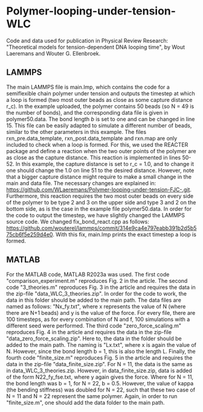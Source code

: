 # Polymer-looping-under-tension-WLC
Code and data used for publication in Physical Review Research: "Theoretical models for tension-dependent DNA looping time", by Wout Laeremans and Wouter G. Ellenbroek.

## LAMMPS
The main LAMMPS file is main.lmp, which contains the code for a semiflexible chain polymer under tension and outputs the timestep at which a loop is formed (two most outer beads as close as some capture distance r_c). In the example uploaded, the polymer contains 50 beads (so N = 49 is the number of bonds), and the corresponding data file is given in polymer50.data. The bond length $b$ is set to one and can be changed in line 15. This file can be easily adapted to simulate a different number of beads, similar to the other parameters in this example. The files rxn_pre.data_template, rxn_post.data_template and rxn.map are only included to check when a loop is formed. For this, we used the REACTER package and define a reaction when the two outer points of the polymer are as close as the capture distance. This reaction is implemented in lines 50-52. In this example, the capture distance is set to r_c = 1.0, and to change it one should change the 1.0 on line 51 to the desired distance. However, note that a bigger capture distance might require to make a small change in the main and data file. The necessary changes are explained in: https://github.com/WLaeremans/Polymer-looping-under-tension-FJC-.git. Furthermore, this reaction requires the two most outer beads on every side of the polymer to be type 2 and 3 on the upper side and type 3 and 2 on the bottom side, as is the case in the example file polymer50.data. In order for the code to output the timestep, we have slightly changed the LAMMPS source code. We changed fix_bond_react.cpp as follows: https://github.com/wouterel/lammps/commit/314e9ca4e797eabb391b2d5b575cb6f5e259d4e0. With this fix, main.lmp prints the exact timestep a loop is formed.

## MATLAB
For the MATLAB code, MATLAB R2023a was used. The first code "comparison_experiment.m" reproduces Fig. 2 in the article. The second code "3_theories.m" reproduces Fig. 3 in the article and requires the data in the zip-file "data_WLC_3_theories.zip". In order for the code to work, the data in this folder should be added to the main path. The data files are named as follows: "Nx_fy.txt", where x represents the value of N (where there are N+1 beads) and y is the value of the force. For every file, there are 100 timesteps, as for every combination of N and f, 100 simulations with a different seed were performed. The third code "zero_force_scaling.m" reproduces Fig. 4 in the article and requires the data in the zip-file "data_zero_force_scaling.zip". Here to, the data in the folder should be added to the main path. The naming is "Lx.txt", where x is again the value of N. However, since the bond length b = 1, this is also the length L. Finally, the fourth code "finite_size.m" reproduces Fig. 5 in the article and requires the data in the zip-file "data_finite_size.zip". For N = 11, the data is the same as in data_WLC_3_theories.zip. However, in data_finite_size.zip, data is added of the form N22_fy_fse.txt, where y again gives the force. Where for N = 11, the bond length was b = 1, for N = 22, b = 0.5. However, the value of kappa (the bending stiffness) was doubled for N = 22, such that these two case of N = 11 and N = 22 represent the same polymer. Again, in order to run "finite_size.m", one should add the data folder to the main path.
